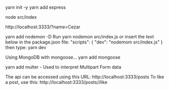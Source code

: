 yarn init -y
yarn add express

node src/index

http://localhost:3333/?name=Cezar

yarn add nodemon -D
Run yarn nodemon src/index.js or insert the text below in the package.json file:
"scripts": {
  "dev": "nodemom src/index.js"
}
then type: yarn dev

Using MongoDB with mongoose... yarn add mongoose

yarn add multer - Used to interpret Multipart Form data

The api can be accessed using this URL: http://localhost:3333/posts
  To like a post, use this: http://localhost:3333/posts/<somePostId>/like